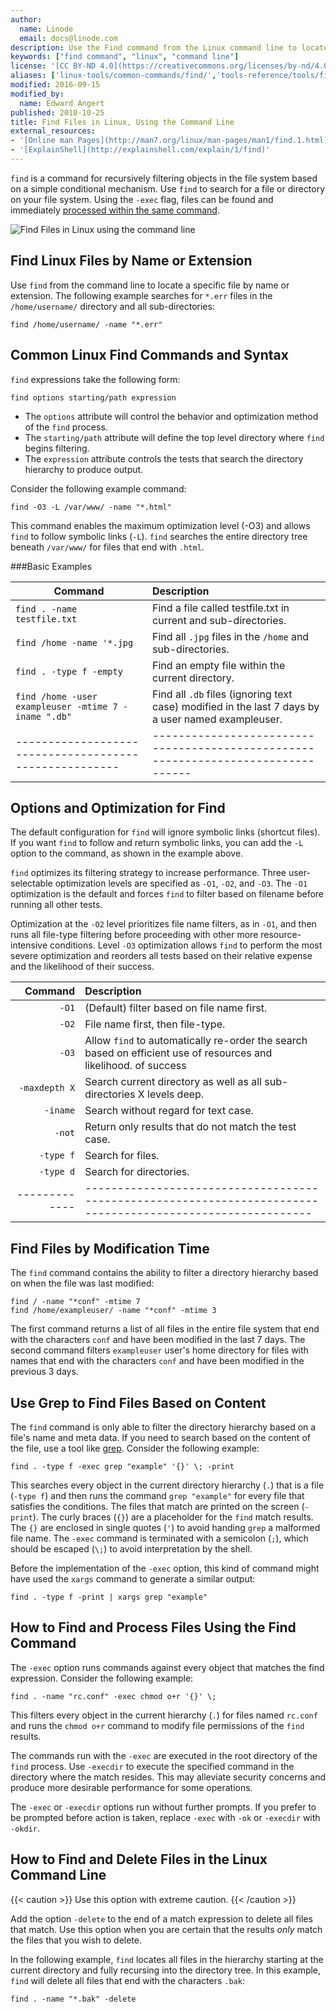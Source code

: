 ```yaml
---
author:
  name: Linode
  email: docs@linode.com
description: Use the Find command from the Linux command line to locate files in a file system
keywords: ["find command", "linux", "command line"]
license: '[CC BY-ND 4.0](https://creativecommons.org/licenses/by-nd/4.0)'
aliases: ['linux-tools/common-commands/find/','tools-reference/tools/filter-file-systems-with-the-find-command/']
modified: 2016-09-15
modified_by: 
  name: Edward Angert
published: 2010-10-25
title: Find Files in Linux, Using the Command Line
external_resources:
- '[Online man Pages](http://man7.org/linux/man-pages/man1/find.1.html)'
- '[ExplainShell](http://explainshell.com/explain/1/find)'
---
```


`find` is a command for recursively filtering objects in the file system based on a simple conditional mechanism. Use `find` to search for a file or directory on your file system. Using the `-exec` flag, files can be found and immediately [processed within the same command](#how-to-find-and-process-files-using-the-find-command).

![Find Files in Linux using the command line](/docs/assets/find-files-title.jpg "Find Files in Linux using the command line")

## Find Linux Files by Name or Extension
Use `find` from the command line to locate a specific file by name or extension.
The following example searches for `*.err` files in the `/home/username/` directory and all sub-directories:

    find /home/username/ -name "*.err"

## Common Linux Find Commands and Syntax

`find` expressions take the following form:

    find options starting/path expression

* The `options` attribute will control the behavior and optimization method of the `find` process.
* The `starting/path` attribute will define the top level directory where `find` begins filtering.
* The `expression` attribute controls the tests that search the directory hierarchy to produce output.

Consider the following example command:

    find -O3 -L /var/www/ -name "*.html"

This command enables the maximum optimization level (-O3) and allows `find` to follow symbolic links (`-L`). `find` searches the entire directory tree beneath `/var/www/` for files that end with `.html`.

###Basic Examples

| Command                                              | Description                                                                     |
|------------------------------------------------------|:--------------------------------------------------------------------------------|
| `find . -name testfile.txt`                          | Find a file called testfile.txt in current and sub-directories.                  |
| `find /home -name '*.jpg`                            | Find all `.jpg` files in the `/home` and sub-directories.                        |
| `find . -type f -empty`                              | Find an empty file within the current directory.                                 |
| `find /home -user exampleuser -mtime 7 -iname ".db"` | Find all `.db` files (ignoring text case) modified in the last 7 days by a user named exampleuser.  |
|------------------------------------------------------|---------------------------------------------------------------------------------|

    
## Options and Optimization for Find

The default configuration for `find` will ignore symbolic links (shortcut files). If you want `find` to follow and return symbolic links, you can add the `-L` option to the command, as shown in the example above.

`find` optimizes its filtering strategy to increase performance. Three user-selectable optimization levels are specified as `-O1`, `-O2`, and `-O3`. The `-O1` optimization is the default and forces `find` to filter based on filename before running all other tests.

Optimization at the `-O2` level prioritizes file name filters, as in `-O1`, and then runs all file-type filtering before proceeding with other more resource-intensive conditions. Level `-O3` optimization allows `find` to perform the most severe optimization and reorders all tests based on their relative expense and the likelihood of their success.

| Command     | Description                                                                                               |
|------------:|:----------------------------------------------------------------------------------------------------------|
| `-O1`       | (Default) filter based on file name first.                                                                 |
| `-O2`       | File name first, then file-type.                                                                           |
| `-O3`       | Allow `find` to automatically re-order the search based on efficient use of resources and likelihood. of success |
| `-maxdepth X` | Search current directory as well as all sub-directories X levels deep.                                   |
| `-iname`    | Search without regard for text case.                                                                       |
| `-not`      | Return only results that do not match the test case.                                                       |
| `-type f`   | Search for files.                                                                                          |
| `-type d`   | Search for directories.                                                                                    |
|-------------|-----------------------------------------------------------------------------------------------------------|

## Find Files by Modification Time

The `find` command contains the ability to filter a directory hierarchy based on when the file was last modified:

    find / -name "*conf" -mtime 7
    find /home/exampleuser/ -name "*conf" -mtime 3

The first command returns a list of all files in the entire file system that end with the characters `conf` and have been modified in the last 7 days. The second command filters `exampleuser` user's home directory for files with names that end with the characters `conf` and have been modified in the previous 3 days.

## Use Grep to Find Files Based on Content

The `find` command is only able to filter the directory hierarchy based on a file's name and meta data. If you need to search based on the content of the file, use a tool like [grep](/docs/tools-reference/search-and-filter-text-with-grep). Consider the following example:

    find . -type f -exec grep "example" '{}' \; -print

This searches every object in the current directory hierarchy (`.`) that is a file (`-type f`) and then runs the command `grep "example"` for every file that satisfies the conditions. The files that match are printed on the screen (`-print`). The curly braces (`{}`) are a placeholder for the `find` match results. The `{}` are enclosed in single quotes (`'`) to avoid handing `grep` a malformed file name. The `-exec` command is terminated with a semicolon (`;`), which should be escaped (`\;`) to avoid interpretation by the shell.

Before the implementation of the `-exec` option, this kind of command might have used the `xargs` command to generate a similar output:

    find . -type f -print | xargs grep "example"

## How to Find and Process Files Using the Find Command

The `-exec` option runs commands against every object that matches the find expression. Consider the following example:

    find . -name "rc.conf" -exec chmod o+r '{}' \;

This filters every object in the current hierarchy (`.`) for files named `rc.conf` and runs the `chmod o+r` command to modify file permissions of the `find` results.

The commands run with the `-exec` are executed in the root directory of the `find` process. Use `-execdir` to execute the specified command in the directory where the match resides. This may alleviate security concerns and produce more desirable performance for some operations.

The `-exec` or `-execdir` options run without further prompts. If you prefer to be prompted before action is taken, replace `-exec` with `-ok` or `-execdir` with `-okdir`.

## How to Find and Delete Files in the Linux Command Line

{{< caution >}}
Use this option with extreme caution.
{{< /caution >}}

Add the option `-delete` to the end of a match expression to delete all files that match. Use this option when you are certain that the results *only* match the files that you wish to delete.

In the following example, `find` locates all files in the hierarchy starting at the current directory and fully recursing into the directory tree. In this example, `find` will delete all files that end with the characters `.bak`:

    find . -name "*.bak" -delete
